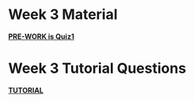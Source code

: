 Week 3 Material
=========================

**[PRE-WORK is Quiz1](../../quizzes/quiz1/README.md)**

Week 3 Tutorial Questions
=========================

**[TUTORIAL](./TUTORIAL.md)**




